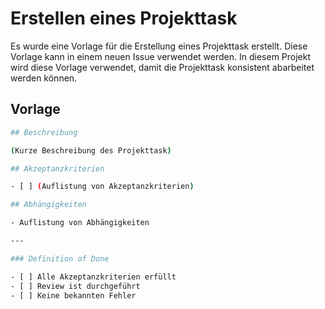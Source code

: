 # Erstellen eines Projekttask

Es wurde eine Vorlage für die Erstellung eines Projekttask erstellt. Diese Vorlage kann in einem neuen Issue verwendet werden.
In diesem Projekt wird diese Vorlage verwendet, damit die Projekttask konsistent abarbeitet werden können.

## Vorlage

```bash
## Beschreibung

(Kurze Beschreibung des Projekttask)

## Akzeptanzkriterien

- [ ] (Auflistung von Akzeptanzkriterien)

## Abhängigkeiten

- Auflistung von Abhängigkeiten

---

### Definition of Done

- [ ] Alle Akzeptanzkriterien erfüllt
- [ ] Review ist durchgeführt
- [ ] Keine bekannten Fehler
```

